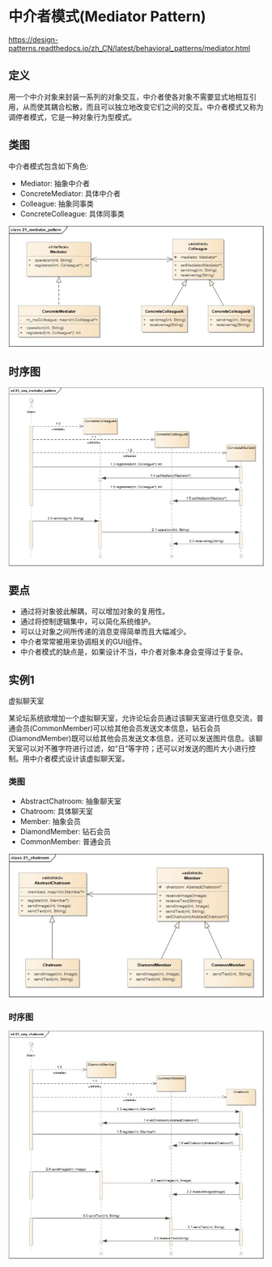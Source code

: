 # 中介者模式(Mediator Pattern)

<https://design-patterns.readthedocs.io/zh_CN/latest/behavioral_patterns/mediator.html>

## 定义

用一个中介对象来封装一系列的对象交互，中介者使各对象不需要显式地相互引用，从而使其耦合松散，而且可以独立地改变它们之间的交互。中介者模式又称为调停者模式，它是一种对象行为型模式。

## 类图

中介者模式包含如下角色:

-   Mediator: 抽象中介者
-   ConcreteMediator: 具体中介者
-   Colleague: 抽象同事类
-   ConcreteColleague: 具体同事类

![](../../_static/21_mediator_pattern.jpg)

## 时序图

![](../../_static/21_seq_mediator_pattern.jpg)

## 要点

-   通过将对象彼此解耦，可以增加对象的复用性。
-   通过将控制逻辑集中，可以简化系统维护。
-   可以让对象之间所传递的消息变得简单而且大幅减少。
-   中介者常常被用来协调相关的GUI组件。
-   中介者模式的缺点是，如果设计不当，中介者对象本身会变得过于复杂。

## 实例1

虚拟聊天室

某论坛系统欲增加一个虚拟聊天室，允许论坛会员通过该聊天室进行信息交流，普通会员(CommonMember)可以给其他会员发送文本信息，钻石会员(DiamondMember)既可以给其他会员发送文本信息，还可以发送图片信息。该聊天室可以对不雅字符进行过滤，如“日”等字符；还可以对发送的图片大小进行控制。用中介者模式设计该虚拟聊天室。

### 类图

-   AbstractChatroom: 抽象聊天室
-   Chatroom: 具体聊天室
-   Member: 抽象会员
-   DiamondMember: 钻石会员
-   CommonMember: 普通会员

![](../../_static/21_chatroom.jpg)

### 时序图

![](../../_static/21_seq_chatroom.jpg)
